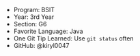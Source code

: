 - Program: BSIT
- Year: 3rd Year
- Section: G6
- Favorite Language: Java
- One Git Tip Learned: Use `git status` often
- GitHub: @kiryl0047